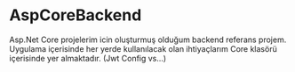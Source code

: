 # AspCoreBackend
Asp.Net Core projelerim icin oluşturmuş olduğum backend referans projem.
Uygulama içerisinde her yerde kullanılacak olan ihtiyaçlarım Core klasörü içerisinde yer almaktadır. (Jwt Config vs...)
